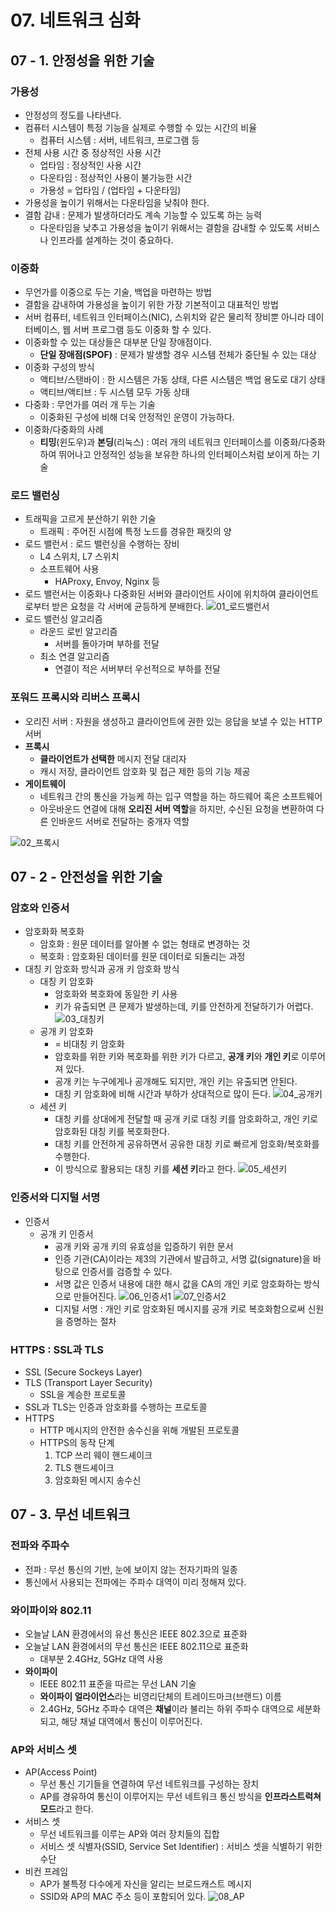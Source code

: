 # 07. 네트워크 심화

## 07 - 1. 안정성을 위한 기술

### 가용성

- 안정성의 정도를 나타낸다.
- 컴퓨터 시스템이 특정 기능을 실제로 수행할 수 있는 시간의 비율
  - 컴퓨터 시스템 : 서버, 네트워크, 프로그램 등
- 전체 사용 시간 중 정상적인 사용 시간
  - 업타임 : 정상적인 사용 시간
  - 다운타임 : 정상적인 사용이 불가능한 시간
  - 가용성 = 업타임 / (업타임 + 다운타임)
- 가용성을 높이기 위해서는 다운타임을 낮춰야 한다.
- 결함 감내 : 문제가 발생하더라도 계속 기능할 수 있도록 하는 능력
  - 다운타임을 낮추고 가용성을 높이기 위해서는 결함을 감내할 수 있도록 서비스나 인프라를 설계하는 것이 중요하다.

### 이중화

- 무언가를 이중으로 두는 기술, 백업을 마련하는 방법
- 결함을 감내하여 가용성을 높이기 위한 가장 기본적이고 대표적인 방법
- 서버 컴퓨터, 네트워크 인터페이스(NIC), 스위치와 같은 물리적 장비뿐 아니라 데이터베이스, 웹 서버 프로그램 등도 이중화 할 수 있다.
- 이중화할 수 있는 대상들은 대부분 단일 장애점이다.
  - **단일 장애점(SPOF)** : 문제가 발생할 경우 시스템 전체가 중단될 수 있는 대상
- 이중화 구성의 방식
  - 액티브/스탠바이 : 한 시스템은 가동 상태, 다른 시스템은 백업 용도로 대기 상태
  - 액티브/액티브 : 두 시스템 모두 가동 상태
- 다중화 : 무언가를 여러 개 두는 기술
  - 이중화된 구성에 비해 더욱 안정적인 운영이 가능하다.
- 이중화/다중화의 사례
  - **티밍**(윈도우)과 **본딩**(리눅스) : 여러 개의 네트워크 인터페이스를 이중화/다중화하여 뛰어나고 안정적인 성능을 보유한 하나의 인터페이스처럼 보이게 하는 기술

### 로드 밸런싱

- 트래픽을 고르게 분산하기 위한 기술
  - 트래픽 : 주어진 시점에 특정 노드를 경유한 패킷의 양
- 로드 밸런서 : 로드 밸런싱을 수행하는 장비
  - L4 스위치, L7 스위치
  - 소프트웨어 사용
    - HAProxy, Envoy, Nginx 등
- 로드 밸런서는 이중화나 다중화된 서버와 클라이언트 사이에 위치하여 클라이언트로부터 받은 요청을 각 서버에 균등하게 분배한다.
  ![01_로드밸런서](./img/01_로드밸런서.png)
- 로드 밸런싱 알고리즘
  - 라운드 로빈 알고리즘
    - 서버를 돌아가며 부하를 전달
  - 최소 연결 알고리즘
    - 연결이 적은 서버부터 우선적으로 부하를 전달

### 포워드 프록시와 리버스 프록시

- 오리진 서버 : 자원을 생성하고 클라이언트에 권한 있는 응답을 보낼 수 있는 HTTP 서버
- **프록시**
  - **클라이언트가 선택한** 메시지 전달 대리자
  - 캐시 저장, 클라이언트 암호화 및 접근 제한 등의 기능 제공
- **게이트웨이**
  - 네트워크 간의 통신을 가능케 하는 입구 역할을 하는 하드웨어 혹은 소프트웨어
  - 아웃바운드 연결에 대해 **오리진 서버 역할**을 하지만, 수신된 요청을 변환하여 다른 인바운드 서버로 전달하는 중개자 역할

![02_프록시](./img/02_프록시.png)

## 07 - 2 - 안전성을 위한 기술

### 암호와 인증서

- 암호화화 복호화
  - 암호화 : 원문 데이터를 알아볼 수 없는 형태로 변경하는 것
  - 복호화 : 암호화된 데이터를 원문 데이터로 되돌리는 과정
- 대칭 키 암호화 방식과 공개 키 암호화 방식
  - 대칭 키 암호화
    - 암호화와 복호화에 동일한 키 사용
    - 키가 유출되면 큰 문제가 발생하는데, 키를 안전하게 전달하기가 어렵다.
      ![03_대칭키](./img/03_대칭키.png)
  - 공개 키 암호화
    - = 비대칭 키 암호화
    - 암호화를 위한 키와 복호화를 위한 키가 다르고, **공개 키**와 **개인 키**로 이루어져 있다.
    - 공개 키는 누구에게나 공개해도 되지만, 개인 키는 유출되면 안된다.
    - 대칭 키 암호화에 비해 시간과 부하가 상대적으로 많이 든다.
      ![04_공개키](./img/04_공개키.png)
  - 세션 키
    - 대칭 키를 상대에게 전달할 때 공개 키로 대칭 키를 암호화하고, 개인 키로 암호화된 대칭 키를 복호화한다.
    - 대칭 키를 안전하게 공유하면서 공유한 대칭 키로 빠르게 암호화/복호화를 수행한다.
    - 이 방식으로 활용되는 대칭 키를 **세션 키**라고 한다.
      ![05_세션키](./img/05_세션키.png)

### 인증서와 디지털 서명

- 인증서
  - 공개 키 인증서
    - 공개 키와 공개 키의 유효성을 입증하기 위한 문서
    - 인증 기관(CA)이라는 제3의 기관에서 발급하고, 서명 값(signature)을 바탕으로 인증서를 검증할 수 있다.
    - 서명 값은 인증서 내용에 대한 해시 값을 CA의 개인 키로 암호화하는 방식으로 만들어진다.
      ![06_인증서1](./img/06_인증서1.png)
      ![07_인증서2](./img/07_인증서2.png)
    - 디지털 서명 : 개인 키로 암호화된 메시지를 공개 키로 복호화함으로써 신원을 증명하는 절차

### HTTPS : SSL과 TLS

- SSL (Secure Sockeys Layer)
- TLS (Transport Layer Security)
  - SSL을 계승한 프로토콜
- SSL과 TLS는 인증과 암호화를 수행하는 프로토콜
- HTTPS
  - HTTP 메시지의 안전한 송수신을 위해 개발된 프로토콜
  - HTTPS의 동작 단계
    1. TCP 쓰리 웨이 핸드셰이크
    2. TLS 핸드셰이크
    3. 암호화된 메시지 송수신

## 07 - 3. 무선 네트워크

### 전파와 주파수

- 전파 : 무선 통신의 기반, 눈에 보이지 않는 전자기파의 일종
- 통신에서 사용되는 전파에는 주파수 대역이 미리 정해져 있다.

### 와이파이와 802.11

- 오늘날 LAN 환경에서의 유선 통신은 IEEE 802.3으로 표준화
- 오늘날 LAN 환경에서의 무선 통신은 IEEE 802.11으로 표준화
  - 대부분 2.4GHz, 5GHz 대역 사용
- **와이파이**
  - IEEE 802.11 표준을 따르는 무선 LAN 기술
  - **와이파이 얼라이언스**라는 비영리단체의 트레이드마크(브랜드) 이름
  - 2.4GHz, 5GHz 주파수 대역은 **채널**이라 불리는 하위 주파수 대역으로 세분화되고, 해당 채널 대역에서 통신이 이루어진다.

### AP와 서비스 셋

- AP(Access Point)
  - 무선 통신 기기들을 연결하여 무선 네트워크를 구성하는 장치
  - AP를 경유하여 통신이 이루어지는 무선 네트워크 통신 방식을 **인프라스트럭쳐 모드**라고 한다.
- 서비스 셋
  - 무선 네트워크를 이루는 AP와 여러 장치들의 집합
  - 서비스 셋 식별자(SSID, Service Set Identifier) : 서비스 셋을 식별하기 위한 수단
- 비컨 프레임
  - AP가 불특정 다수에게 자신을 알리는 브로드캐스트 메시지
  - SSID와 AP의 MAC 주소 등이 포함되어 있다.
    ![08_AP](./img/08_AP.png)
